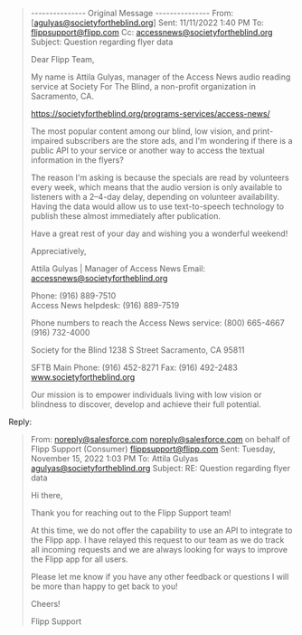 > --------------- Original Message ---------------
> From: [agulyas@societyfortheblind.org]
> Sent: 11/11/2022 1:40 PM
> To: flippsupport@flipp.com
> Cc: accessnews@societyfortheblind.org
> Subject: Question regarding flyer data
>
> Dear Flipp Team,
> 
> My name is Attila Gulyas, manager of the Access News audio reading service at Society For The Blind, a non-profit organization in Sacramento, CA.
> 
> https://societyfortheblind.org/programs-services/access-news/
 >
 > The most popular content among our blind, low vision, and print-impaired subscribers are the store ads, and I'm wondering if there is a public API to your service or another way to access the textual information in the flyers?
 >  
 > The reason I'm asking is because the specials are read by volunteers every week, which means that the audio version is only available to listeners with a 2–4-day delay, depending on volunteer availability. Having the data would allow us to use text-to-speech technology to publish these almost immediately after publication.
 >
 > Have a great rest of your day and wishing you a wonderful weekend!
 >  
 > Appreciatively, 
 > 
 > Attila Gulyas  |  Manager of Access News 
 > Email: accessnews@societyfortheblind.org 
 > 
 > Phone: (916) 889-7510  
 > Access News helpdesk: (916) 889-7519 
 > 
 > Phone numbers to reach the Access News service: 
 > (800) 665-4667 
 > (916) 732-4000 
 > 
 > Society for the Blind 
 > 1238 S Street 
 > Sacramento, CA 95811 
 > 
 > SFTB Main Phone: (916) 452-8271 
 > Fax: (916) 492-2483 
 > www.societyfortheblind.org 
 > 
 >  Our mission is to empower individuals living with low vision or blindness to discover, develop and achieve their full potential.

 Reply:
 > From: noreply@salesforce.com <noreply@salesforce.com> on behalf of Flipp Support (Consumer) <flippsupport@flipp.com>
 > Sent: Tuesday, November 15, 2022 1:03 PM
 > To: Attila Gulyas <agulyas@societyfortheblind.org>
 > Subject: RE: Question regarding flyer data
 >  
 > Hi there,
 > 
 > Thank you for reaching out to the Flipp Support team!
 > 
 > At this time, we do not offer the capability to use an API to integrate to the Flipp app. I have relayed this request to our team as we do track all incoming requests and we are always looking for ways to improve the Flipp app for all users.
 > 
 > Please let me know if you have any other feedback or questions I will be more than happy to get back to you!
 > 
 > Cheers!
 > 
 > Flipp Support

